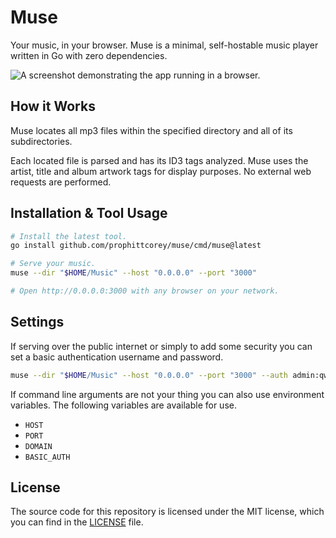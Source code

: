 # Muse

Your music, in your browser. Muse is a minimal, self-hostable music player
written in Go with zero dependencies.

![A screenshot demonstrating the app running in a browser.](.github/screenshot.png)

## How it Works

Muse locates all mp3 files within the specified directory and all of its
subdirectories.

Each located file is parsed and has its ID3 tags analyzed. Muse uses the artist,
title and album artwork tags for display purposes. No external web requests are
performed.

## Installation & Tool Usage

```bash
# Install the latest tool.
go install github.com/prophittcorey/muse/cmd/muse@latest

# Serve your music.
muse --dir "$HOME/Music" --host "0.0.0.0" --port "3000"

# Open http://0.0.0.0:3000 with any browser on your network.
```

## Settings

If serving over the public internet or simply to add some security you can set
a basic authentication username and password.

```bash
muse --dir "$HOME/Music" --host "0.0.0.0" --port "3000" --auth admin:qwerty
```

If command line arguments are not your thing you can also use environment
variables. The following variables are available for use.

- `HOST`
- `PORT`
- `DOMAIN`
- `BASIC_AUTH`

## License

The source code for this repository is licensed under the MIT license, which you can
find in the [LICENSE](LICENSE.md) file.
